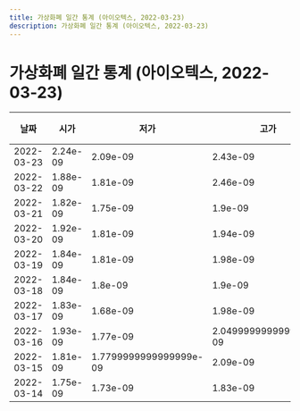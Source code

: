 ```yaml
---
title: 가상화폐 일간 통계 (아이오텍스, 2022-03-23)
description: 가상화폐 일간 통계 (아이오텍스, 2022-03-23)
---
```



가상화폐 일간 통계 (아이오텍스, 2022-03-23)
===

|날짜|시가|저가|고가|종가|비고|
|--|--|--|--|--|--|
|2022-03-23|2.24e-09|2.09e-09|2.43e-09|2.2000000000000003e-09|    |
|2022-03-22|1.88e-09|1.81e-09|2.46e-09|2.24e-09|    |
|2022-03-21|1.82e-09|1.75e-09|1.9e-09|1.9e-09|    |
|2022-03-20|1.92e-09|1.81e-09|1.94e-09|1.82e-09|    |
|2022-03-19|1.84e-09|1.81e-09|1.98e-09|1.94e-09|    |
|2022-03-18|1.84e-09|1.8e-09|1.9e-09|1.83e-09|    |
|2022-03-17|1.83e-09|1.68e-09|1.98e-09|1.84e-09|    |
|2022-03-16|1.93e-09|1.77e-09|2.0499999999999997e-09|1.84e-09|    |
|2022-03-15|1.81e-09|1.7799999999999999e-09|2.09e-09|1.93e-09|    |
|2022-03-14|1.75e-09|1.73e-09|1.83e-09|1.7600000000000001e-09|    |
